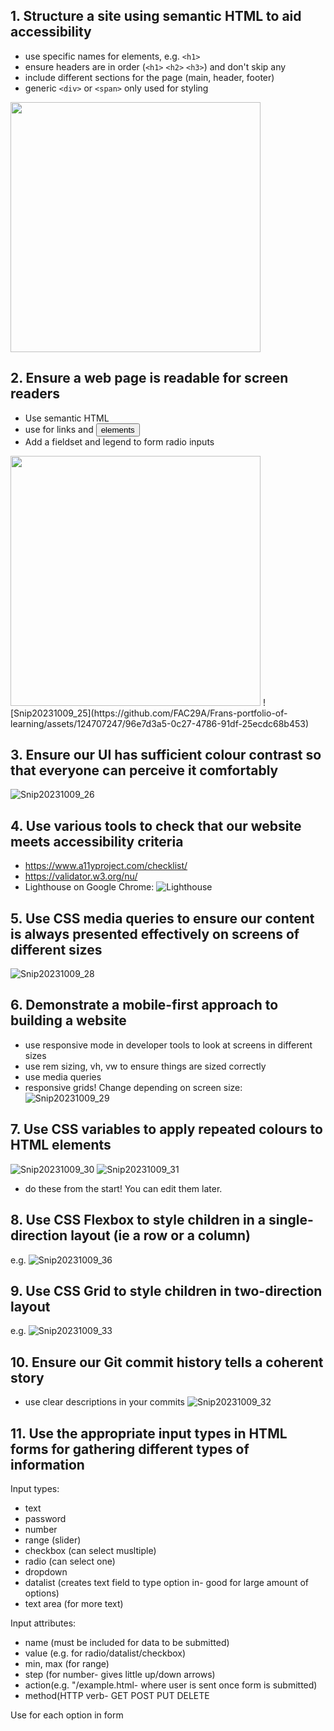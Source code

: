 ## 1. Structure a site using semantic HTML to aid accessibility
- use specific names for elements, e.g. `<h1>` <section> <article>
- ensure headers are in order (`<h1>` `<h2>` `<h3>`) and don't skip any
- include different sections for the page (main, header, footer)
- generic `<div>` or `<span>` only used for styling
<img src="https://github.com/FAC29A/Frans-portfolio-of-learning/assets/124707247/3bd170df-b510-49e8-9482-b4ba90a3df60)" width="400">

## 2. Ensure a web page is readable for screen readers
- Use semantic HTML
- use <a> for links and <button> elements
- Add a fieldset and legend to form radio inputs
<img src="https://github.com/FAC29A/Frans-portfolio-of-learning/assets/124707247/96e7d3a5-0c27-4786-91df-25ecdc68b453" width="400">
![Snip20231009_25](https://github.com/FAC29A/Frans-portfolio-of-learning/assets/124707247/96e7d3a5-0c27-4786-91df-25ecdc68b453)

## 3. Ensure our UI has sufficient colour contrast so that everyone can perceive it comfortably
![Snip20231009_26](https://github.com/FAC29A/Frans-portfolio-of-learning/assets/124707247/e037b200-5fae-42e6-abf3-83d0a9d9c91e)

## 4. Use various tools to check that our website meets accessibility criteria
- https://www.a11yproject.com/checklist/
- https://validator.w3.org/nu/
- Lighthouse on Google Chrome:
![Lighthouse](https://github.com/FAC29A/Frans-portfolio-of-learning/assets/124707247/24e8a1c1-0da9-4fc9-a73b-124cc297db92)

## 5. Use CSS media queries to ensure our content is always presented effectively on screens of different sizes
![Snip20231009_28](https://github.com/FAC29A/Frans-portfolio-of-learning/assets/124707247/5f2f2654-dcab-4281-924a-600dd62fe874)

## 6. Demonstrate a mobile-first approach to building a website
- use responsive mode in developer tools to look at screens in different sizes
- use rem sizing, vh, vw to ensure things are sized correctly
- use media queries
- responsive grids! Change depending on screen size:
![Snip20231009_29](https://github.com/FAC29A/Frans-portfolio-of-learning/assets/124707247/d59a3466-84c9-4ec4-b153-cc9a0948f996)

## 7. Use CSS variables to apply repeated colours to HTML elements
![Snip20231009_30](https://github.com/FAC29A/Frans-portfolio-of-learning/assets/124707247/577a4e1c-7bf6-45d9-872a-b170b8e6c86c)
![Snip20231009_31](https://github.com/FAC29A/Frans-portfolio-of-learning/assets/124707247/670b0cd4-3a30-4a29-bde5-970964d385df)
- do these from the start! You can edit them later.

## 8. Use CSS Flexbox to style children in a single-direction layout (ie a row or a column)
e.g.
![Snip20231009_36](https://github.com/FAC29A/Frans-portfolio-of-learning/assets/124707247/6f54e1d9-a41d-42f2-853c-b5d7163a2b04)

## 9. Use CSS Grid to style children in two-direction layout
e.g.
![Snip20231009_33](https://github.com/FAC29A/Frans-portfolio-of-learning/assets/124707247/24b08d72-c3f0-4f19-b78a-5e2a462fce49)

## 10. Ensure our Git commit history tells a coherent story
- use clear descriptions in your commits
![Snip20231009_32](https://github.com/FAC29A/Frans-portfolio-of-learning/assets/124707247/df2b792f-11d2-4b4f-904f-1456100fb825)

## 11. Use the appropriate input types in HTML forms for gathering different types of information
Input types:
- text
- password
- number
- range (slider)
- checkbox (can select musltiple)
- radio (can select one)
- dropdown
- datalist (creates text field to type option in- good for large amount of options)
- text area (for more text)

Input attributes:
- name (must be included for data to be submitted)
- value (e.g. for radio/datalist/checkbox)
- min, max (for range)
- step (for number- gives little up/down arrows)
- action(e.g. "/example.html- where user is sent once form is submitted)
- method(HTTP verb- GET POST PUT DELETE

Use <label> for each option in form
